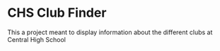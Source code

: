 # CHS Club Finder
This a project meant to display information about the different clubs at Central High School


